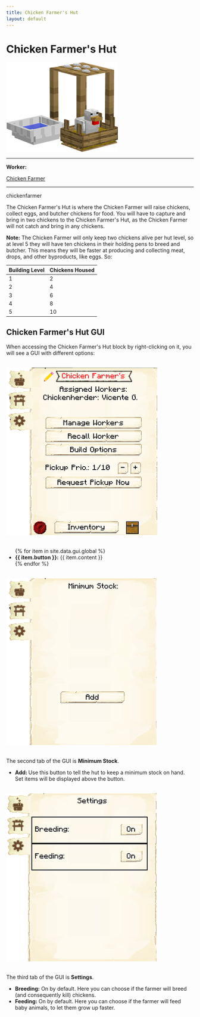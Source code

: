 ```yaml
---
title: Chicken Farmer's Hut
layout: default
---
```

# Chicken Farmer's Hut

<div class="infobox box text-center">
    <img src="../../assets/images/buildings/chickenfarmer.png" alt="Chicken Farmer's Hut" />
    <hr />
    <div class="row section-text text-left">
        <div class="col">
        <p><strong>Worker:</strong></p>
        </div>
        <div class="col">
        <p><a href="../workers/chickenfarmer">Chicken Farmer</a></p>
        </div>
    </div>
    <hr />
    <recipe>chickenfarmer</recipe>
</div>

 The Chicken Farmer's Hut is where the Chicken Farmer will raise chickens, collect eggs, and butcher chickens for food. You will have to capture and bring in two chickens to the Chicken Farmer's Hut, as the Chicken Farmer will not catch and bring in any chickens.

**Note:** The Chicken Farmer will only keep two chickens alive per hut level, so at level 5 they will have ten chickens in their holding pens to breed and butcher. This means they will be faster at producing and collecting meat, drops, and other byproducts, like eggs. So:


| Building Level | Chickens Housed |
| ----- | ----- |
| 1 | 2 |
| 2 | 4 |
| 3 | 6 |
| 4 | 8 |
| 5 | 10 |  


## Chicken Farmer's Hut GUI

When accessing the Chicken Farmer's Hut block by right-clicking on it, you will see a GUI with different options:

<br>
<div class="row">
  <div class="col-sm-12 col-md">
    <img src="../../assets/images/gui/chickenfarmergui1.png" class="img-fluid mx-auto" alt="Chicken Farmer's Hut GUI">
  </div>
  <div class="col-sm-12 col-md">
    <br>
    <ul>
      {% for item in site.data.gui.global %}
        <li><strong>{{ item.button }}:</strong> {{ item.content }}</li>
      {% endfor %}
    </ul>
  </div>
</div>  
  <br>

<div class="row">
  <div class="col-sm-12 col-md">
    <img src="../../assets/images/gui/chickenfarmergui2.png" class="img-fluid mx-auto" alt="Chicken Farmer's Hut GUI 2">
  </div>
  <div class="col-sm-12 col-md">
    <br>
    <p>The second tab of the GUI is <strong>Minimum Stock</strong>. </p>
    <ul>
        <li><strong> Add: </strong> Use this button to tell the hut to keep a minimum stock on hand. Set items will be displayed above the button.</li>
    </ul>
  </div>
</div>

<br>
<div class="row">
  <div class="col-sm-12 col-md">
    <img src="../../assets/images/gui/chickenfarmergui3.png" class="img-fluid mx-auto" alt="Chicken Farmer's Hut GUI 3">
  </div>
  <div class="col-sm-12 col-md">
    <br>
    <p>The third tab of the GUI is <strong>Settings</strong>. </p>
    <ul>
      <li><b>Breeding:</b> On by default. Here you can choose if the farmer will breed (and consequently kill) chickens.</li>
      <li><b>Feeding:</b> On by default. Here you can choose if the farmer will feed baby animals, to let them grow up faster.</li>
    </ul>
  </div>
</div>
  <br>

